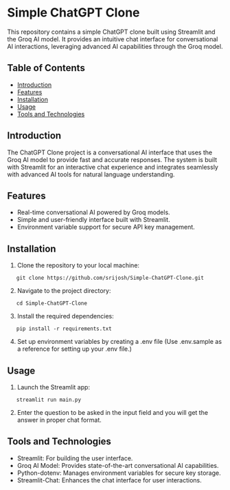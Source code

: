# Simple ChatGPT Clone

This repository contains a simple ChatGPT clone built using Streamlit and the Groq AI model. It provides an intuitive chat interface for conversational AI interactions, leveraging advanced AI capabilities through the Groq model.

## Table of Contents

- [Introduction](#introduction)
- [Features](#features)
- [Installation](#installation)
- [Usage](#usage)
- [Tools and Technologies](#tools-and-technologies)

## Introduction

The ChatGPT Clone project is a conversational AI interface that uses the Groq AI model to provide fast and accurate responses. The system is built with Streamlit for an interactive chat experience and integrates seamlessly with advanced AI tools for natural language understanding.

## Features

- Real-time conversational AI powered by Groq models.
- Simple and user-friendly interface built with Streamlit.
- Environment variable support for secure API key management.

## Installation

1. Clone the repository to your local machine:

```
   git clone https://github.com/srijosh/Simple-ChatGPT-Clone.git
```

2. Navigate to the project directory:

```
   cd Simple-ChatGPT-Clone
```

3. Install the required dependencies:

```
   pip install -r requirements.txt
```

4. Set up environment variables by creating a .env file (Use .env.sample as a reference for setting up your .env file.)

## Usage

1. Launch the Streamlit app:

```
   streamlit run main.py

```

2. Enter the question to be asked in the input field and you will get the answer in proper chat format.

## Tools and Technologies

- Streamlit: For building the user interface.
- Groq AI Model: Provides state-of-the-art conversational AI capabilities.
- Python-dotenv: Manages environment variables for secure key storage.
- Streamlit-Chat: Enhances the chat interface for user interactions.
